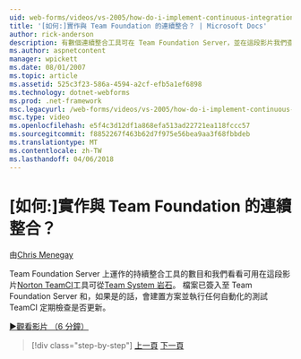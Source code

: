 ```yaml
---
uid: web-forms/videos/vs-2005/how-do-i-implement-continuous-integration-with-team-foundation
title: '[如何:]實作與 Team Foundation 的連續整合？ | Microsoft Docs'
author: rick-anderson
description: 有數個連續整合工具可在 Team Foundation Server，並在這段影片我們查看可用的 Norton TeamCI 工具逾時...
ms.author: aspnetcontent
manager: wpickett
ms.date: 08/01/2007
ms.topic: article
ms.assetid: 525c3f23-586a-4594-a2cf-efb5a1ef6898
ms.technology: dotnet-webforms
ms.prod: .net-framework
msc.legacyurl: /web-forms/videos/vs-2005/how-do-i-implement-continuous-integration-with-team-foundation
msc.type: video
ms.openlocfilehash: e5f4c3d12df1a868efa513ad22721ea118fccc57
ms.sourcegitcommit: f8852267f463b62d7f975e56bea9aa3f68fbbdeb
ms.translationtype: MT
ms.contentlocale: zh-TW
ms.lasthandoff: 04/06/2018
---
```

<a name="how-do-i-implement-continuous-integration-with-team-foundation"></a>[如何:]實作與 Team Foundation 的連續整合？
====================
由[Chris Menegay](https://twitter.com/CMenegay)

Team Foundation Server 上運作的持續整合工具的數目和我們看看可用在這段影片[Norton TeamCI](http://teamsystemrocks.com/files/12/tools/entry1018.aspx)工具可從[Team System 岩石](http://teamsystemrocks.com/)。 檔案已簽入至 Team Foundation Server 和，如果是的話，會建置方案並執行任何自動化的測試 TeamCI 定期檢查是否更新。

[&#9654;觀看影片 （6 分鐘）](https://channel9.msdn.com/Blogs/ASP-NET-Site-Videos/how-do-i-implement-continuous-integration-with-team-foundation)

> [!div class="step-by-step"]
> [上一頁](how-do-i-discover-application-changes-prior-to-deployment.md)
> [下一頁](how-do-i-automate-testing-using-team-build.md)
